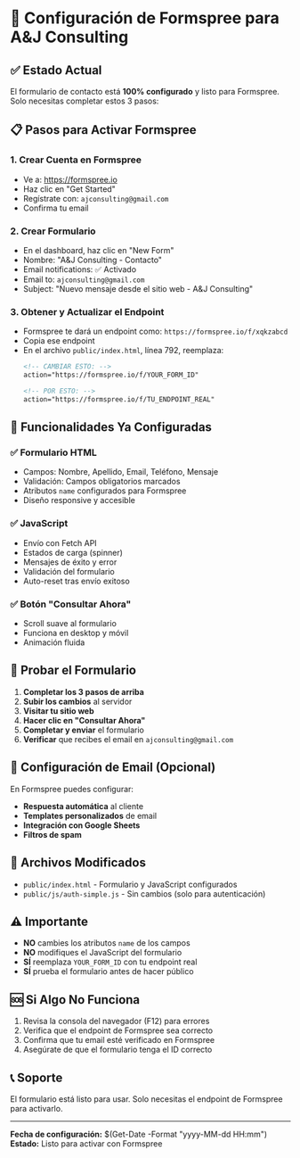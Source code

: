 # 🚀 Configuración de Formspree para A&J Consulting

## ✅ Estado Actual
El formulario de contacto está **100% configurado** y listo para Formspree. Solo necesitas completar estos 3 pasos:

## 📋 Pasos para Activar Formspree

### 1. Crear Cuenta en Formspree
- Ve a: https://formspree.io
- Haz clic en "Get Started"
- Regístrate con: `ajconsulting@gmail.com`
- Confirma tu email

### 2. Crear Formulario
- En el dashboard, haz clic en "New Form"
- Nombre: "A&J Consulting - Contacto"
- Email notifications: ✅ Activado
- Email to: `ajconsulting@gmail.com`
- Subject: "Nuevo mensaje desde el sitio web - A&J Consulting"

### 3. Obtener y Actualizar el Endpoint
- Formspree te dará un endpoint como: `https://formspree.io/f/xqkzabcd`
- Copia ese endpoint
- En el archivo `public/index.html`, línea 792, reemplaza:
  ```html
  <!-- CAMBIAR ESTO: -->
  action="https://formspree.io/f/YOUR_FORM_ID"
  
  <!-- POR ESTO: -->
  action="https://formspree.io/f/TU_ENDPOINT_REAL"
  ```

## 🎯 Funcionalidades Ya Configuradas

### ✅ Formulario HTML
- Campos: Nombre, Apellido, Email, Teléfono, Mensaje
- Validación: Campos obligatorios marcados
- Atributos `name` configurados para Formspree
- Diseño responsive y accesible

### ✅ JavaScript
- Envío con Fetch API
- Estados de carga (spinner)
- Mensajes de éxito y error
- Validación del formulario
- Auto-reset tras envío exitoso

### ✅ Botón "Consultar Ahora"
- Scroll suave al formulario
- Funciona en desktop y móvil
- Animación fluida

## 🧪 Probar el Formulario

1. **Completar los 3 pasos de arriba**
2. **Subir los cambios** al servidor
3. **Visitar tu sitio web**
4. **Hacer clic en "Consultar Ahora"**
5. **Completar y enviar** el formulario
6. **Verificar** que recibes el email en `ajconsulting@gmail.com`

## 📧 Configuración de Email (Opcional)

En Formspree puedes configurar:
- **Respuesta automática** al cliente
- **Templates personalizados** de email
- **Integración con Google Sheets**
- **Filtros de spam**

## 🔧 Archivos Modificados

- `public/index.html` - Formulario y JavaScript configurados
- `public/js/auth-simple.js` - Sin cambios (solo para autenticación)

## ⚠️ Importante

- **NO** cambies los atributos `name` de los campos
- **NO** modifiques el JavaScript del formulario
- **SÍ** reemplaza `YOUR_FORM_ID` con tu endpoint real
- **SÍ** prueba el formulario antes de hacer público

## 🆘 Si Algo No Funciona

1. Revisa la consola del navegador (F12) para errores
2. Verifica que el endpoint de Formspree sea correcto
3. Confirma que tu email esté verificado en Formspree
4. Asegúrate de que el formulario tenga el ID correcto

## 📞 Soporte

El formulario está listo para usar. Solo necesitas el endpoint de Formspree para activarlo.

---
**Fecha de configuración:** $(Get-Date -Format "yyyy-MM-dd HH:mm")
**Estado:** Listo para activar con Formspree
